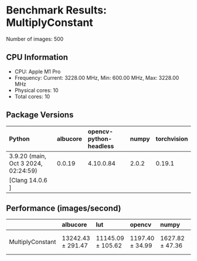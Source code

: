 # Benchmark Results: MultiplyConstant

Number of images: 500

## CPU Information

- CPU: Apple M1 Pro
- Frequency: Current: 3228.00 MHz, Min: 600.00 MHz, Max: 3228.00 MHz
- Physical cores: 10
- Total cores: 10

## Package Versions

| Python                                | albucore   | opencv-python-headless   | numpy   | torchvision   |
|:--------------------------------------|:-----------|:-------------------------|:--------|:--------------|
| 3.9.20 (main, Oct  3 2024, 02:24:59)  | 0.0.19     | 4.10.0.84                | 2.0.2   | 0.19.1        |
| [Clang 14.0.6 ]                       |            |                          |         |               |

## Performance (images/second)

|                  | albucore          | lut               | opencv          | numpy           | simsimd          |
|:-----------------|:------------------|:------------------|:----------------|:----------------|:-----------------|
| MultiplyConstant | 13242.43 ± 291.47 | 11145.09 ± 105.62 | 1197.40 ± 34.99 | 1627.82 ± 47.36 | 8176.51 ± 987.37 |
